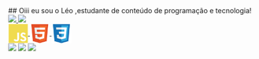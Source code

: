 <div>## Oiii eu sou o Léo ,estudante de conteúdo de programação e tecnologia!</div>  

<span align="top">
  <a href="https://github.com/leomsa">
  <img height="180"  src="https://github-readme-stats.vercel.app/api?username=leomsa&show_icons=true&theme=dracula&include_all_commits=true&count_private=true"/>
</span>
<span align="top">
  <img  height="180"  class="imagem" height="180em" src="https://github-readme-stats.vercel.app/api/top-langs/?username=leomsa&layout=compact&langs_count=7&theme=dracula"/>
</span>
<div>
  <img align="center" alt="Rafa-Js" height="40" width="40" src="https://raw.githubusercontent.com/devicons/devicon/master/icons/javascript/javascript-plain.svg">
  <img align="center" alt="Rafa-HTML" height="40" width="40" src="https://raw.githubusercontent.com/devicons/devicon/master/icons/html5/html5-original.svg">
  <img align="center" alt="Rafa-CSS" height="40" width="40" src="https://raw.githubusercontent.com/devicons/devicon/master/icons/css3/css3-original.svg">
  
</div>
  
 
<div> 
  <a href="https://instagram.com/leo_msa" target="_blank"><img src="https://img.shields.io/badge/-Instagram-%23E4405F?style=for-the-badge&logo=instagram&logoColor=white" target="_blank"></a>
  <a href = "mailto:leo.akimim@gmail.com"><img src="https://img.shields.io/badge/-Gmail-%23333?style=for-the-badge&logo=gmail&logoColor=white" target="_blank"></a>
  <a href="https://www.linkedin.com/in/leonardo-machado-123b59142/" target="_blank"><img src="https://img.shields.io/badge/-LinkedIn-%230077B5?style=for-the-badge&logo=linkedin&logoColor=white" target="_blank"></a> 
 
  
 
</div>

